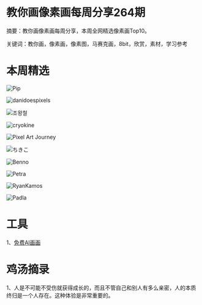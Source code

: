 # 教你画像素画每周分享264期


  摘要：教你画像素画每周分享，本周全网精选像素画Top10。

  关键词：教你画，像素画，像素图，马赛克画，8bit，欣赏，素材，学习参考

# 本周精选

![Pip](https://pbs.twimg.com/media/GA2vcy2bUAA0f5y?format=png&name=900x900)

![danidoespixels](https://pbs.twimg.com/media/GA1ReXaWoAABp0F?format=png&name=medium)

![조왕철](https://pbs.twimg.com/media/GAwLH4xa0AABh7q?format=png&name=medium)

![cryokine](https://pbs.twimg.com/media/GA4GfS0WAAAw-j8?format=png&name=medium)

![Pixel Art Journey](https://pbs.twimg.com/media/GA2u7JHWMAAATZA?format=png&name=medium)

![ちきこ](https://pbs.twimg.com/media/GA3UrKubwAA-jPZ?format=jpg&name=small)

![Benno](https://pbs.twimg.com/media/GAxpTh6bAAEhy1x?format=png&name=medium)

![Petra](https://pbs.twimg.com/media/GAs9sa4XgAA7xRo?format=png&name=900x900)

![RyanKamos](https://pbs.twimg.com/media/GA2KN5hXYAA5JeR?format=png&name=900x900)

![Padla](https://pbs.twimg.com/media/GAyi43LWoAANpEi?format=png&name=900x900)


# 工具

1、[免费AI画画](https://sdxlturbo.ai)


# 鸡汤摘录

1、人是不可能不受伤就获得成长的，而且不管自己和别人有多么亲密，人的本质终归是一个人存在。这种体验是非常重要的。